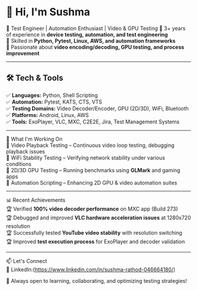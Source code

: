 # 👋 Hi, I'm Sushma

🔹 Test Engineer | Automation Enthusiast | Video & GPU Testing
🔹 3+ years of experience in **device testing, automation, and test engineering**  
🔹 Skilled in **Python, Pytest, Linux, AWS, and automation frameworks**  
🔹 Passionate about **video encoding/decoding, GPU testing, and process improvement**  

---

## 🛠️ Tech & Tools  
✅ **Languages:** Python, Shell Scripting  
✅ **Automation:** Pytest, KATS, CTS, VTS  
✅ **Testing Domains:** Video Decoder/Encoder, GPU (2D/3D), WiFi, Bluetooth  
✅ **Platforms:** Android, Linux, AWS  
✅ **Tools:** ExoPlayer, VLC, MXC, C2E2E, Jira, Test Management Systems  

---

🚀 What I'm Working On  
🔸 Video Playback Testing – Continuous video loop testing, debugging playback issues  
🔸 WiFi Stability Testing – Verifying network stability under various conditions  
🔸 2D/3D GPU Testing – Running benchmarks using **GLMark** and gaming apps  
🔸 Automation Scripting – Enhancing 2D GPU & video automation suites

---

📊 Recent Achievements  
🏆 Verified **100% video decoder performance** on MXC app (Build 273)  
🏆 Debugged and improved **VLC hardware acceleration issues** at 1280x720 resolution  
🏆 Successfully tested **YouTube video stability** with resolution switching  
🏆 Improved **test execution process** for ExoPlayer and decoder validation  

---

📫 Let's Connect  
💼 LinkedIn:(https://www.linkedin.com/in/sushma-rathod-046664180/) 

🚀 Always open to learning, collaborating, and optimizing testing strategies!  
